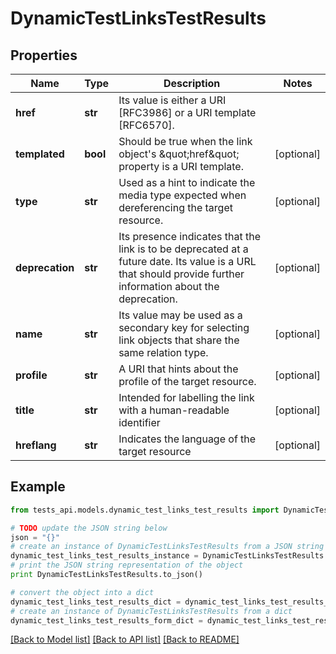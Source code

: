 # DynamicTestLinksTestResults


## Properties
Name | Type | Description | Notes
------------ | ------------- | ------------- | -------------
**href** | **str** | Its value is either a URI [RFC3986] or a URI template [RFC6570]. | 
**templated** | **bool** | Should be true when the link object&#39;s \&quot;href\&quot; property is a URI template. | [optional] 
**type** | **str** | Used as a hint to indicate the media type expected when dereferencing the target resource. | [optional] 
**deprecation** | **str** | Its presence indicates that the link is to be deprecated at a future date. Its value is a URL that should provide further information about the deprecation. | [optional] 
**name** | **str** | Its value may be used as a secondary key for selecting link objects that share the same relation type. | [optional] 
**profile** | **str** | A URI that hints about the profile of the target resource. | [optional] 
**title** | **str** | Intended for labelling the link with a human-readable identifier | [optional] 
**hreflang** | **str** | Indicates the language of the target resource | [optional] 

## Example

```python
from tests_api.models.dynamic_test_links_test_results import DynamicTestLinksTestResults

# TODO update the JSON string below
json = "{}"
# create an instance of DynamicTestLinksTestResults from a JSON string
dynamic_test_links_test_results_instance = DynamicTestLinksTestResults.from_json(json)
# print the JSON string representation of the object
print DynamicTestLinksTestResults.to_json()

# convert the object into a dict
dynamic_test_links_test_results_dict = dynamic_test_links_test_results_instance.to_dict()
# create an instance of DynamicTestLinksTestResults from a dict
dynamic_test_links_test_results_form_dict = dynamic_test_links_test_results.from_dict(dynamic_test_links_test_results_dict)
```
[[Back to Model list]](../README.md#documentation-for-models) [[Back to API list]](../README.md#documentation-for-api-endpoints) [[Back to README]](../README.md)


